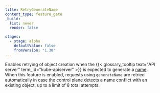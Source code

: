 ```yaml
---
title: RetryGenerateName
content_type: feature_gate
_build:
  list: never
  render: false

stages:
  - stage: alpha
    defaultValue: false
    fromVersion: "1.30"
---
```

Enables retrying of object creation when the
{{< glossary_tooltip text="API server" term_id="kube-apiserver" >}}
is expected to generate a [name](/docs/concepts/overview/working-with-objects/names/#names).
When this feature is enabled, requests using `generateName` are retried automatically in case the
control plane detects a name conflict with an existing object, up to a limit of 8 total attempts.

